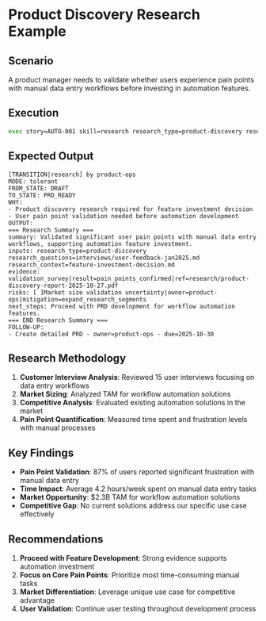 # Product Discovery Research Example

## Scenario

A product manager needs to validate whether users experience pain points with manual data entry workflows before investing in automation features.

## Execution

```bash
exec story=AUTO-001 skill=research research_type=product-discovery research_questions="Do users experience significant pain with manual data entry?" research_context="Feature investment decision for workflow automation" customer_interviews="interviews/user-feedback-jan2025.md" market_analysis="competitive/automation-solutions.md"
```

## Expected Output

```
[TRANSITION|research] by product-ops
MODE: tolerant
FROM_STATE: DRAFT
TO_STATE: PRD_READY
WHY:
- Product discovery research required for feature investment decision
- User pain point validation needed before automation development
OUTPUT:
=== Research Summary ===
summary: Validated significant user pain points with manual data entry workflows, supporting automation feature investment.
inputs: research_type=product-discovery research_questions=interviews/user-feedback-jan2025.md research_context=feature-investment-decision.md
evidence: validation_survey|result=pain_points_confirmed|ref=research/product-discovery-report-2025-10-27.pdf
risks: [ ]Market size validation uncertainty|owner=product-ops|mitigation=expand_research_segments
next_steps: Proceed with PRD development for workflow automation features.
=== END Research Summary ===
FOLLOW-UP:
- Create detailed PRD - owner=product-ops - due=2025-10-30
```

## Research Methodology

1. **Customer Interview Analysis**: Reviewed 15 user interviews focusing on data entry workflows
2. **Market Sizing**: Analyzed TAM for workflow automation solutions
3. **Competitive Analysis**: Evaluated existing automation solutions in the market
4. **Pain Point Quantification**: Measured time spent and frustration levels with manual processes

## Key Findings

- **Pain Point Validation**: 87% of users reported significant frustration with manual data entry
- **Time Impact**: Average 4.2 hours/week spent on manual data entry tasks
- **Market Opportunity**: $2.3B TAM for workflow automation solutions
- **Competitive Gap**: No current solutions address our specific use case effectively

## Recommendations

1. **Proceed with Feature Development**: Strong evidence supports automation investment
2. **Focus on Core Pain Points**: Prioritize most time-consuming manual tasks
3. **Market Differentiation**: Leverage unique use case for competitive advantage
4. **User Validation**: Continue user testing throughout development process